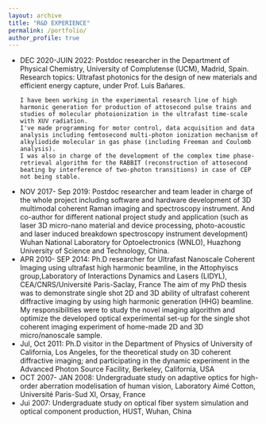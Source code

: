```yaml
---
layout: archive
title: "R&D EXPERIENCE"
permalink: /portfolio/
author_profile: true
---
```


- DEC 2020-JUIN 2022:  Postdoc researcher in the Department of Physical Chemistry, University of Complutense (UCM), Madrid, Spain. Research topics: Ultrafast photonics for the design of new materials and efficient energy capture, under Prof. Luis Bañares.
  ````
  I have been working in the experimental research line of high harmonic generation for production of attosecond pulse trains and studies of molecular photoionization in the ultrafast time-scale with XUV radiation.
  I've made programming for motor control, data acquisition and data analysis including femtosecond multi-photon ionization mechanism of alkyliodide molecular in gas phase (including Freeman and Coulomb analysis).
  I was also in charge of the development of the complex time phase-retrieval algorithm for the RABBIT (reconstruction of attosecond beating by interference of two-photon transitions) in case of CEP not being stable.
  ````
- NOV 2017- Sep 2019:   Postdoc researcher and team leader in charge of the whole project including software and hardware development of 3D multimodal coherent Raman imaging and spectroscopy instrument.
	And co-author for different national project study and application (such as laser 3D micro-nano material and device processing, photo-acoustic and laser induced breakdown spectroscopy instrument development) 
	Wuhan National Laboratory for Optoelectronics (WNLO), Huazhong University of Science and Technology, China.
- APR 2010- SEP 2014:   Ph.D researcher for Ultrafast Nanoscale Coherent Imaging using ultrafast high harmonic beamline, in the Attophyiscs group,Laboratory of Interactions Dynamics and Lasers (LIDYL), CEA/CNRS/Université Paris-Saclay, France 
The aim of my PhD thesis was to demonstrate single shot 2D and 3D ability of ultrafast coherent diffractive imaging by using high harmonic generation (HHG) beamline. My responsibilities were to study the novel imaging algorithm and optimize the developed optical experimental set-up for the single shot coherent imaging experiment of home-made 2D and 3D micro/nanoscale sample.
- Jul, Oct 2011:         Ph.D visitor in the Department of Physics of University of California, Los Angeles, for the theoretical study on 3D coherent diffractive imaging; and participating in the dynamic experiment in the Advanced Photon Source Facility, Berkeley, California, USA
- OCT 2007- JAN 2008:   Undergraduate study on adaptive optics for high-order aberration modelisation of human vision, Laboratory Aimé Cotton, Université Paris-Sud XI, Orsay, France 
- Jui 2007:            Undergraduate study on optical fiber system simulation and optical component production, HUST, Wuhan, China
